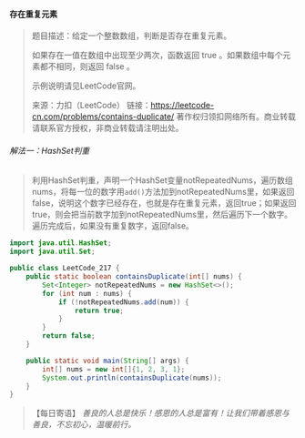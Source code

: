 #### 存在重复元素

> 题目描述：给定一个整数数组，判断是否存在重复元素。
>
> 如果存在一值在数组中出现至少两次，函数返回 true 。如果数组中每个元素都不相同，则返回 false 。
>
> 示例说明请见LeetCode官网。
>
> 来源：力扣（LeetCode）
> 链接：https://leetcode-cn.com/problems/contains-duplicate/
> 著作权归领扣网络所有。商业转载请联系官方授权，非商业转载请注明出处。

###### 解法一：HashSet判重

> 利用HashSet判重，声明一个HashSet变量notRepeatedNums，遍历数组nums，将每一位的数字用`add()`方法加到notRepeatedNums里，如果返回false，说明这个数字已经存在，也就是存在重复元素，返回true；如果返回true，则会把当前数字加到notRepeatedNums里，然后遍历下一个数字。遍历完成后，如果没有重复数字，返回false。

```java
import java.util.HashSet;
import java.util.Set;

public class LeetCode_217 {
    public static boolean containsDuplicate(int[] nums) {
        Set<Integer> notRepeatedNums = new HashSet<>();
        for (int num : nums) {
            if (!notRepeatedNums.add(num)) {
                return true;
            }
        }
        return false;
    }

    public static void main(String[] args) {
        int[] nums = new int[]{1, 2, 3, 1};
        System.out.println(containsDuplicate(nums));
    }
}
```

> 【每日寄语】 *善良的人总是快乐！感恩的人总是富有！让我们带着感恩与善良，不忘初心，温暖前行。* 


